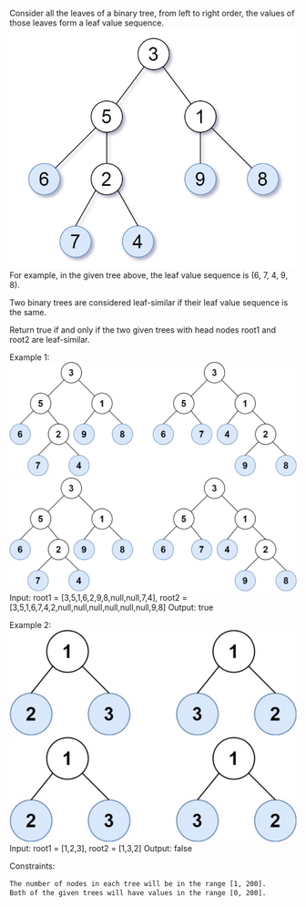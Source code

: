 Consider all the leaves of a binary tree, from left to right order, the values of those leaves form a leaf value sequence.
![alt text](image.png)
For example, in the given tree above, the leaf value sequence is (6, 7, 4, 9, 8).

Two binary trees are considered leaf-similar if their leaf value sequence is the same.

Return true if and only if the two given trees with head nodes root1 and root2 are leaf-similar.

 

Example 1:
![alt text](image-1.png) ![alt text](image-2.png)
Input: root1 = [3,5,1,6,2,9,8,null,null,7,4], root2 = [3,5,1,6,7,4,2,null,null,null,null,null,null,9,8]
Output: true

Example 2:
![alt text](image-3.png) ![alt text](image-4.png)
Input: root1 = [1,2,3], root2 = [1,3,2]
Output: false

 

Constraints:

    The number of nodes in each tree will be in the range [1, 200].
    Both of the given trees will have values in the range [0, 200].

